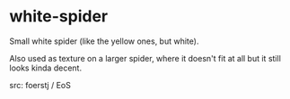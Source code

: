 # white-spider

Small white spider (like the yellow ones, but white).

Also used as texture on a larger spider, where it doesn't fit at all but it still looks kinda decent.

src: foerstj / EoS
